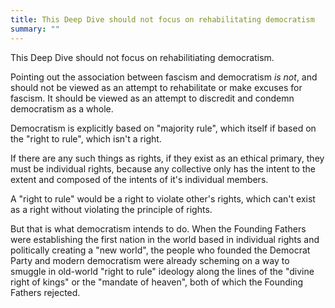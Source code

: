```yaml
---
title: This Deep Dive should not focus on rehabilitating democratism
summary: ""
---
```

This Deep Dive should not focus on rehabilitiating democratism.

Pointing out the association between fascism and democratism _is not_, and should not be viewed as an attempt to rehabilitate or make excuses for fascism. It should be viewed as an attempt to discredit and condemn democratism as a whole.

Democratism is explicitly based on "majority rule", which itself if based on the "right to rule", which isn't a right.

If there are any such things as rights, if they exist as an ethical primary, they must be individual rights, because any collective only has the intent to the extent and composed of the intents of it's individual members.

A "right to rule" would be a right to violate other's rights, which can't exist as a right without violating the principle of rights.

But that is what democratism intends to do. When the Founding Fathers were establishing the first nation in the world based in individual rights and politically creating a "new world", the people who founded the Democrat Party and modern democratism were already scheming on a way to smuggle in old-world "right to rule" ideology along the lines of the "divine right of kings" or the "mandate of heaven", both of which the Founding Fathers rejected.